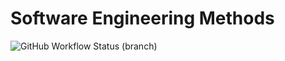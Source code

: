 # Software Engineering Methods  
![GitHub Workflow Status (branch)](https://img.shields.io/github/workflow/status/DylanFdes/sem/main.yml/develop?style=flat-square)